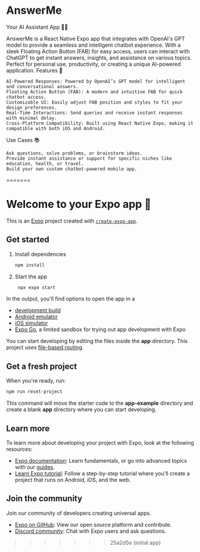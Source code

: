 # AnswerMe
Your AI Assistant App 🤖✨

AnswerMe is a React Native Expo app that integrates with OpenAI's GPT model to provide a seamless and intelligent chatbot experience. With a sleek Floating Action Button (FAB) for easy access, users can interact with ChatGPT to get instant answers, insights, and assistance on various topics. Perfect for personal use, productivity, or creating a unique AI-powered application.
Features 🚀

    AI-Powered Responses: Powered by OpenAI’s GPT model for intelligent and conversational answers.
    Floating Action Button (FAB): A modern and intuitive FAB for quick chatbot access.
    Customizable UI: Easily adjust FAB position and styles to fit your design preferences.
    Real-Time Interactions: Send queries and receive instant responses with minimal delay.
    Cross-Platform Compatibility: Built using React Native Expo, making it compatible with both iOS and Android.

Use Cases 📚

    Ask questions, solve problems, or brainstorm ideas.
    Provide instant assistance or support for specific niches like education, health, or travel.
    Build your own custom chatbot-powered mobile app.
=======
# Welcome to your Expo app 👋

This is an [Expo](https://expo.dev) project created with [`create-expo-app`](https://www.npmjs.com/package/create-expo-app).

## Get started

1. Install dependencies

   ```bash
   npm install
   ```

2. Start the app

   ```bash
    npx expo start
   ```

In the output, you'll find options to open the app in a

- [development build](https://docs.expo.dev/develop/development-builds/introduction/)
- [Android emulator](https://docs.expo.dev/workflow/android-studio-emulator/)
- [iOS simulator](https://docs.expo.dev/workflow/ios-simulator/)
- [Expo Go](https://expo.dev/go), a limited sandbox for trying out app development with Expo

You can start developing by editing the files inside the **app** directory. This project uses [file-based routing](https://docs.expo.dev/router/introduction).

## Get a fresh project

When you're ready, run:

```bash
npm run reset-project
```

This command will move the starter code to the **app-example** directory and create a blank **app** directory where you can start developing.

## Learn more

To learn more about developing your project with Expo, look at the following resources:

- [Expo documentation](https://docs.expo.dev/): Learn fundamentals, or go into advanced topics with our [guides](https://docs.expo.dev/guides).
- [Learn Expo tutorial](https://docs.expo.dev/tutorial/introduction/): Follow a step-by-step tutorial where you'll create a project that runs on Android, iOS, and the web.

## Join the community

Join our community of developers creating universal apps.

- [Expo on GitHub](https://github.com/expo/expo): View our open source platform and contribute.
- [Discord community](https://chat.expo.dev): Chat with Expo users and ask questions.
>>>>>>> 25a2d5e (initial app)
